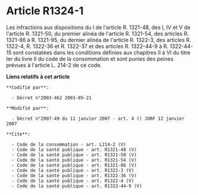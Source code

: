 # Article R1324-1

Les infractions aux dispositions du I de l'article R. 1321-48, des I, IV et V de l'article R. 1321-50, du premier alinéa de
l'article R. 1321-54, des articles R. 1321-86 à R. 1321-95, du dernier alinéa de l'article R. 1322-3, des articles R.
1322-4, 
R. 1322-36 et R. 1322-37 et des articles R. 1322-44-9 à R. 1322-44-15 sont constatées dans les conditions définies aux
chapitres II à VI du titre Ier du livre II du code de la consommation et sont punies des peines prévues à l'article L. 214-2
de ce code.

**Liens relatifs à cet article**

	**Codifié par**:

	  - Décret n°2003-462 2003-05-21

	**Modifié par**:

	  - Décret n°2007-49 du 11 janvier 2007 - art. 4 () JORF 12 janvier 2007

	**Cite**:

	  - Code de la consommation - art. L214-2 (V)
	  - Code de la santé publique - art. R1321-48 (V)
	  - Code de la santé publique - art. R1321-50 (V)
	  - Code de la santé publique - art. R1321-54 (V)
	  - Code de la santé publique - art. R1321-86 (V)
	  - Code de la santé publique - art. R1322-3 (V)
	  - Code de la santé publique - art. R1322-36 (V)
	  - Code de la santé publique - art. R1322-4 (V)
	  - Code de la santé publique - art. R1322-44-9 (V)

